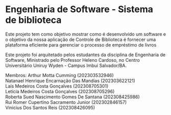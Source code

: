 # Engenharia de Software - Sistema de biblioteca

Este projeto tem como objetivo mostrar como é desenvolvido um software e o objetivo da nossa aplicação de Controle de Biblioteca é fornecer uma plataforma eficiente para gerenciar o processo de empréstimo de livros

Este projeto foi arquitetado pelos estudantes da disciplina de Engenharia de Software, Ministrado pelo Professor Heleno Cardoso, no Centro Universitário Uniruy Wyden - Campus Imbuí Salvador/BA. 

Membros: Arthur Motta Cumming (202303532946)                                                                                                                                                  
Natanael Henrique Encarnação Das Mandias (202303622121)                                                                                                                                          
Laís Medeiros Costa Gonçalves (202308705301)                                                                                                                                                          
Letícia Medeiros Costa Gonçalves (202308705296)                                                                                                                                                       
Roberta Sued Nascimento Gomes De Santana (202308425986)                                                                                                                                               
Rui Romer Cupertino Sacramento Junior (202302846157)                                                                                                     
Vinicius Dos Santos Reis (202308426095)
